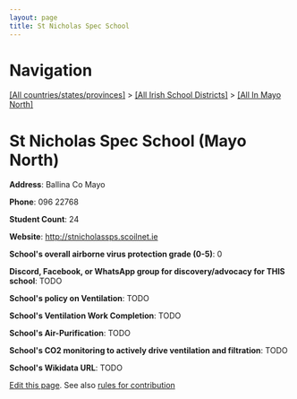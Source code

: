 ```yaml
---
layout: page
title: St Nicholas Spec School
---
```

# Navigation

[[All countries/states/provinces]](../../..) > [[All Irish School Districts]](../..) > [[All In Mayo North]](..)

# St Nicholas Spec School (Mayo North)

**Address**: Ballina Co Mayo

**Phone**: 096 22768

**Student Count**: 24

**Website**: <http://stnicholassps.scoilnet.ie>

**School's overall airborne virus protection grade (0-5)**: 0

**Discord, Facebook, or WhatsApp group for discovery/advocacy for THIS school**: TODO

**School's policy on Ventilation**: TODO

**School's Ventilation Work Completion**: TODO

**School's Air-Purification**: TODO

**School's CO2 monitoring to actively drive ventilation and filtration**: TODO

**School's Wikidata URL**: TODO


[Edit this page](https://github.com/ventilate-schools/Ireland/edit/main/./Mayo_North/St_Nicholas_Spec_School.md). See also [rules for contribution](../../../contribution-rules/)